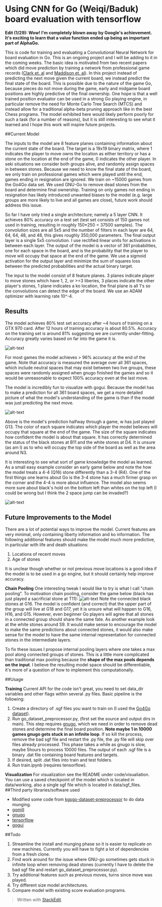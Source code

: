 
# Using CNN for Go (Weiqi/Baduk) board evaluation with tensorflow

**Edit (1/29): Wow! I'm completely blown away by Google's achievement. It's exciting to learn that a value function ended up being an important part of AlphaGo.**

This is code for training and evaluating a Convolutional Neural Network for board evaluation in Go. This is an ongoing project and I will be adding to it in the coming weeks. The basic idea is motivated from two recent papers which did move prediction by training a network from professional game records ([Clark et. al](http://arxiv.org/abs/1412.3409) and [Maddison et. al](http://arxiv.org/pdf/1412.6564v2.pdf)). In this project instead of predicting the next move given the current board, we instead predict the final state of the board. This is possible due to the nature of the game Go, because pieces do not move during the game, early and midgame board positions are highly predictive of the final ownership. One hope is that a well trained position evaluator can be used in a strong Go playing engine, in particular remove the need for Monte Carlo Tree Search (MTCS) and instead allow for a traditional alpha-beta pruning approach like in the best Chess programs. The model exhibited here would likely perform poorly for such a task (for a number of reasons), but it is still interesting to see what it learned and I hope this work will inspire future projects.

##Current Model

The inputs to the model are 8 feature planes containing information about the current state of the board. The target is a 19x19 binary matrix, where 1 indicates the player to move owns the location as either territory or has a stone on the location at the end of the game, 0 indicates the other player. In seki situations we consider both groups alive, and randomly assign spaces in between stones. Because we need to know the final state of the board, we only train on professional games which were played until the end, games ending in resignation are ignored. We train on ~15000 games from the Go4Go data set. We used GNU-Go to remove dead stones from the board and determine final ownership. Training on only games not ending in resignation has likely introduced unwanted biases to the model (e.g. large groups are more likely to live and all games are close), future work should address this issue.

So far I have only tried a single  architecture; namely a 5 layer CNN. It achieves 80% accuracy on a test set (test set consists of 150 games not used in training, resulting in roughly 150*250 = 37500 samples). The convolution sizes are all 5x5 and the number of filters in each layer are 64, 64, 64, 48, and 48, this gives roughly 350,000 parameters. The final output layer is a single 5x5 convolution. I use rectified linear units for activations in between each layer. The output of the model is a vector of 361 probabilities, one for each space in the board, and is the probability that the player to move will occupy that space at the end of the game. We use a sigmoid activation for the output layer and minimize the sum of squares loss between the predicted probabilities and the actual binary target. 

The input to the model consist of 8 feature planes. 3 planes indicate player to move stones which have 1, 2, or >=3 liberies, 3 places indicate the other player's stones, 1 plane indicates a ko location, the final plane is all 1's so the convolutions can detect the edge of the board. We use an ADAM optimizer with learning rate 10^-4.

## Results

The model achieves 80% test set accuracy after ~4 hours of training on a GTX 970 card. After 12 hours of training accuracy is about 80.5%. Accuracy on the training set is around 81% suggesting we are currently under-fitting. Accuracy greatly varies based on far into the game it is.

![alt-text](http://i.imgur.com/za5fKov.png?1)

For most games the model achieves > 96% accuracy at the end of the game. Note that accuracy is measured the average over all 361 spaces, which include neutral spaces that may exist between two live groups, these spaces were randomly assigned when gnugo finished the games and so it would be unreasonable to expect 100% accuracy even at the last move. 

The model is incredibly fun to visualize with gogui. Because the model has to make a prediction for all 361 board spaces,
we get a more detailed picture of what the model's understanding of the game is than if the model was just predicting the next move.

![alt-text](http://i.imgur.com/pJnsdty.png)

Above is the model's prediction halfway through a game, w has just played G13. The color of each square indicates which player the model believes will occupy that square at the end of the game. The size of the square indicates how confident the model is about that square. It has correctly determined the status of the black stones at B11 and the white stones at D4. It is unsure (as am I) as to who will occupy the top side of the board as well as the area around N3.

It is interesting to see what sort of game knowledge the model as learned. As a small easy example consider an early game below and note the how the model treats a 4-4 (Q16) stone differently than a 3-4 (R4). One of the first things one learns about Go is the 3-4 stone has a much firmer grasp on the corner and the 4-4 is more about influence. The model also seems more sure about black's hold on the bottom left than whites on the top left (I could be wrong but I think the 2 space jump can be invaded?)

![alt-text](http://i.imgur.com/iNLLBNH.png)

## Future Improvements to the Model
There are a lot of potential ways to improve the model. Current features are very minimal, only containing liberty information and ko information. The following additional features should make the model much more predictive, in particular with life and death situations:

1. Locations of recent moves
2. Age of stones

It is unclear though whether or not previous move locations is a good idea if the model is to be used in a go engine, but it should certainly help improve accuracy.

**Chain Pooling**
One interesting tweak I would like to try is what I call "chain pooling". To motivation chain pooling, consider the game below (black has just played a sacrificial stone at T11):
![alt-text](http://i.imgur.com/K06c91S.png)
Note the connected black stones at G16. The model is confident (and correct) that the upper part of the group will live at G18 and G17, yet it is unsure what will happen to G16, H16, and G15. However, even beginner Go players will agree that all stones in a connected group should share the same fate. As another example look at the white stones around S9. It would make sense to encourage the model to make the same predictions about connected stones, it would also make sense for the model to have the same internal representation for connected stones in the intermediate layers. 

To fix these issues I propose internal pooling layers where one takes a max pool along connected groups of stones. This is a little more complicated than traditional max pooling because the **shape of the max pools depends on the input**. I believe the resulting model space should be differentiable, it's more of a question of how to implement this computationally. 

##Usage

**Training**
Current API for the code isn't great, you need to set data_dir variables and other flags within several .py files. Basic pipeline is the following:
1. Create a directory of .sgf files you want to train on (I used the [Go4Go dataset](http://www.go4go.net/go/)).
2. Run go_dataset_preprocessor.py, (first set the source and output dirs in main). This step requires [gnugo](https://www.gnu.org/software/gnugo/), which we need in order to remove dead stones and determine the final board position. **Note maybe 1 in 10000 games gnugo gets stuck in an infinite loop**. If so kill the process, remove the bad sgf file and restart the .py file, the .py file will skip over files already processed. This phase takes a while as gnugo is slow, maybe 5hours to process 10000 files. The output of each .sgf file is a binary .dat file containing board features and targets.
3. If desired, split .dat files into train and test folders.
4. Run train.ipynb (requires tensorflow).

**Visualization**
For visualization see the README under code/visualiation. You can use a saved checkpoint of the model which is located in data/working, also a single sgf file which is located in data/sgf_files.
##Third party libraries/software used
* Modified some code from [kgsgo-dataset-preprocessor](https://github.com/hughperkins/kgsgo-dataset-preprocessor) to do data munging.
* [gomill](https://github.com/mattheww/gomill)
* [gnugo](https://www.gnu.org/software/gnugo/)
* [tensorflow](https://www.tensorflow.org/)
* [gogui](http://gogui.sourceforge.net/)


##Todo


1. Streamline the install and munging phase so it is easier to replicate on new machines. Currently you will have to fight a lot of dependencies from a fresh clone.
2. Find work around for the issue where GNU-go sometimes gets stuck in infinite loop when removing dead stones (currently I have to delete the bad sgf file and restart go_dataset_preprocessor.py). 
3. Try additional features such as previous moves, turns since move was played.
4. Try different size model architectures.
5. Compare model with existing score evaluation programs.


> Written with [StackEdit](https://stackedit.io/).
